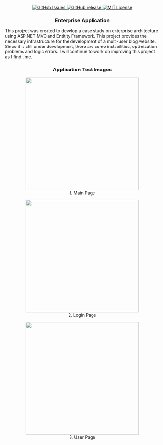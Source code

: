 <p align="center">     
  <a href="https://github.com/sebetci/Enterprise-Application/issues">
    <img src="https://img.shields.io/github/issues/sebetci/Enterprise-Application.svg?style=flat" alt="GitHub Issues">
  </a>   
  
  <a href="https://github.com/sebetci/Enterprise-Application/releases">
    <img src="https://img.shields.io/github/release/sebetci/Enterprise-Application.svg" alt="GitHub release">
  </a>
  
  <a href="https://github.com/sebetci/Enterprise-Application/blob/master/LICENSE">
    <img src="https://img.shields.io/badge/license-MIT-blue.svg?style=flat" alt="MIT License">
  </a>
</p>

<div class="header">
    <h3 style="color:back;" align="center">Enterprise Application</h3>
</div>

<p>
  This project was created to develop a case study on enterprise architecture using ASP.NET MVC and Entitity Framework. This project provides the necessary infrastructure for the development of a multi-user blog website. Since it is still under development, there are some instabilities, optimization problems and logic errors. I will continue to work on improving this project as I find time.
</p>

<div class="header">
    <h3 style="color:back;" align="center">Application Test Images</h3>
</div>

<div align="center">
  <img src="https://user-images.githubusercontent.com/86542016/154765655-5b20f479-c629-4ee1-b5f2-b73899203ced.png" widht="683" height="368"><br>
  <span>1. Main Page</span><br>
  
  <img src="https://user-images.githubusercontent.com/86542016/154765821-a91785f7-2322-41c3-a1e7-81b76bf5239b.png" widht="683" height="368"><br>
  <span>2. Login Page</span><br>
  
  <img src="https://user-images.githubusercontent.com/86542016/154765855-16c3d112-85ab-46ce-b47c-4bbfaa9d4556.png" widht="683" height="368"><br>
  <span>3. User Page</span><br>
</div>
